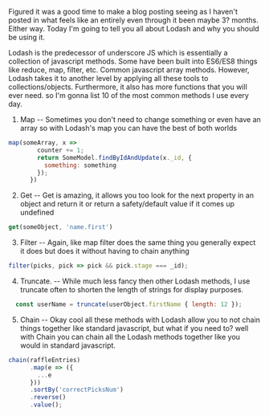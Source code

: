 Figured it was a good time to make a blog posting seeing as I haven't posted in what feels like an entirely even through it been maybe 3? months. Either way. Today I'm going to tell you all about Lodash and why you should be using it. 

Lodash is the predecessor of underscore JS which is essentially a collection of javascript methods. Some have been built into ES6/ES8 things like reduce, map, filter, etc. Common javascript array methods. However, Lodash takes it to another level by applying all these tools to collections/objects. Furthermore, it also has more functions that you will ever need. so I'm gonna list 10 of the most common methods I use every day.

1. Map -- Sometimes you don't need to change something or even have an array so with Lodash's map you can have the best of both worlds
```javascript
map(someArray, x =>  
        counter += 1;
        return SomeModel.findByIdAndUpdate(x._id, {
          something: something
        });
      })
```

2. Get -- Get is amazing, it allows you too look for the next property in an object and return it or return a safety/default value if it comes up undefined

```javascript
get(someObject, 'name.first')
```

3. Filter -- Again, like map filter does the same thing you generally expect it does but does it without having to chain anything

```javascript
filter(picks, pick => pick && pick.stage === _id);
```

4. Truncate. -- While much less fancy then other Lodash methods, I use truncate often to shorten the length of strings for display purposes. 

```javascript
  const userName = truncate(userObject.firstName { length: 12 });

```

5. Chain -- Okay cool all these methods with Lodash allow you to not chain things together like standard javascript, but what if you need to? well with Chain you can chain all the Lodash methods together like you would in standard javascript. 

```javascript
chain(raffleEntries)
      .map(e => ({
        ...e
      }))
      .sortBy('correctPicksNum')
      .reverse()
      .value();
```